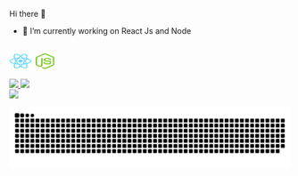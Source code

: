 Hi there 👋
- 🔭 I’m currently working on React Js and Node
 <div style="display: inline_block"><br>
  <img align="center" alt="Rafa-React" height="30" width="40" src="https://raw.githubusercontent.com/devicons/devicon/master/icons/react/react-original.svg">
  <img align="center" alt="Rafa-React" height="30" width="40" src="https://raw.githubusercontent.com/devicons/devicon/master/icons/nodejs/nodejs-original.svg">
</div>
<br/>
<div>
 <div display="flex" justify-content="center">
   <a href="https://github.com/JeremiasArriondo">
   <img height="180em" src="https://github-readme-stats.vercel.app/api?username=JeremiasArriondo&show_icons=true&theme=tokyonight&include_all_commits=true&count_private=true"/>
   <img height="180em" src="https://github-readme-stats.vercel.app/api/top-langs/?username=JeremiasArriondo&layout=compact&langs_count=7&theme=tokyonight"/>
 </div>
</div>
<div>
    <a href="https://www.linkedin.com/in/jeremias-arriondo" target="_blank"><img src="https://img.shields.io/badge/-LinkedIn-%230077B5?style=for-the-badge&logo=linkedin&logoColor=white" target="_blank"></a> 
 
  ![Snake animation](https://github.com/JeremiasArriondo/JeremiasArriondo/blob/output/github-contribution-grid-snake.svg)
</div>

